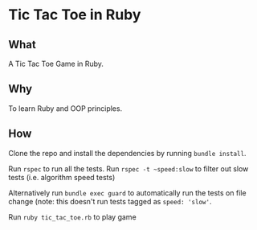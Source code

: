 # Tic Tac Toe in Ruby

## What

A Tic Tac Toe Game in Ruby.

## Why

To learn Ruby and OOP principles.

## How

Clone the repo and install the dependencies by running `bundle install`.

Run `rspec` to run all the tests. Run `rspec -t ~speed:slow` to filter out slow tests 
(i.e. algorithm speed tests) 

Alternatively run `bundle exec guard` to automatically run the tests on file change (note: this
doesn't run tests tagged as `speed: 'slow'`.

Run `ruby tic_tac_toe.rb` to play game

